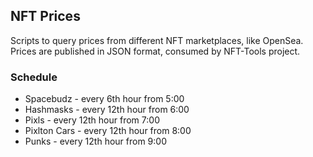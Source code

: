 ## NFT Prices

Scripts to query prices from different NFT marketplaces, like OpenSea.
Prices are published in JSON format, consumed by NFT-Tools project.

### Schedule

- Spacebudz - every 6th hour from 5:00
- Hashmasks - every 12th hour from 6:00
- Pixls - every 12th hour from 7:00
- Pixlton Cars - every 12th hour from 8:00
- Punks - every 12th hour from 9:00
